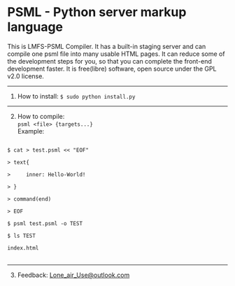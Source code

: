 # PSML - Python server markup language

This is LMFS-PSML Compiler. It has a built-in staging server and can compile one psml file into many usable HTML pages.
It can reduce some of the development steps for you, so that you can complete the front-end development faster.
It is free(libre) software, open source under the GPL v2.0 license.

---

1. How to install: <code>$ sudo python install.py</code>

---

2. How to compile:<br>
<code>psml &lt;file&gt; {targets...}</code><br>
Example: <br>
<code>
$ cat &gt; test.psml &lt;&lt; "EOF"<br>
> text{<br>
> &nbsp;&nbsp;&nbsp;&nbsp;inner: Hello-World! <br>
> }<br>
> command(end)<br>
> EOF<br>
$ psml test.psml -o TEST<br>
$ ls TEST<br>
index.html
</code><br>

---

3. Feedback: Lone_air_Use@outlook.com
